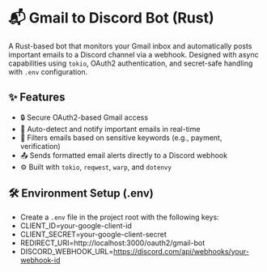 # 📬 Gmail to Discord Bot (Rust)

A Rust-based bot that monitors your Gmail inbox and automatically posts important emails to a Discord channel via a webhook. Designed with async capabilities using `tokio`, OAuth2 authentication, and secret-safe handling with `.env` configuration.

## ✨ Features

- 🔒 Secure OAuth2-based Gmail access
- 🔔 Auto-detect and notify important emails in real-time
- 📎 Filters emails based on sensitive keywords (e.g., payment, verification)
- 📤 Sends formatted email alerts directly to a Discord webhook
- ⚙️ Built with `tokio`, `reqwest`, `warp`, and `dotenvy`

## 🛠️ Environment Setup (.env)

 - Create a `.env` file in the project root with the following keys:
 - CLIENT_ID=your-google-client-id
 - CLIENT_SECRET=your-google-client-secret
 - REDIRECT_URI=http://localhost:3000/oauth2/gmail-bot
 - DISCORD_WEBHOOK_URL=https://discord.com/api/webhooks/your-webhook-id

